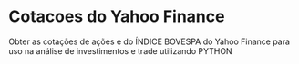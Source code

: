 # Cotacoes do Yahoo Finance
 Obter as cotações de ações e do ÍNDICE BOVESPA do Yahoo Finance para uso na análise de investimentos e trade utilizando PYTHON
